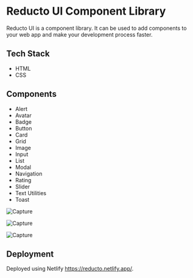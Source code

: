 # Reducto UI Component Library

Reducto UI is a component library. It can be used to add components to your web app and make your development process faster.
## Tech Stack
- HTML
- CSS

## Components
- Alert
- Avatar
- Badge
- Button
- Card
- Grid
- Image
- Input
- List
- Modal
- Navigation
- Rating
- Slider
- Text Utilities
- Toast

![Capture](https://user-images.githubusercontent.com/52904509/155055509-e644ac99-e5e1-4fb4-94f0-40520c5c9257.JPG)

![Capture](https://user-images.githubusercontent.com/52904509/155055631-8d221b45-38c8-4e2b-988d-bff5439135b9.JPG)

![Capture](https://user-images.githubusercontent.com/52904509/155055728-bc726735-89a4-427f-8308-bb3b1b0c987f.JPG)


## Deployment

Deployed using Netlify https://reducto.netlify.app/.
